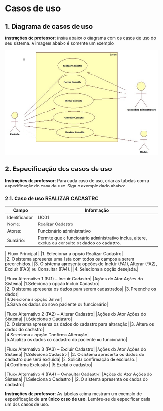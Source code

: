 # Casos de uso

## 1. Diagrama de casos de uso

**Instruções do professor**: Insira abaixo o diagrama com os casos de uso do seu sistema. A imagem abaixo é somente um exemplo.

![Exemplo de diagrama dos casos de uso](casoDeUsoClinica.png)

## 2. Especificação dos casos de uso

**Instruções do professor**: Para cada caso de uso, criar as tabelas com a especificação do caso de uso. Siga o exemplo dado abaixo:

### 2.1. Caso de uso **REALIZAR CADASTRO**

| Campo          | Informação        |
|---|---|
| Identificador: | UC01              |
| Nome:          | Realizar Cadastro |
| Atores:        | Funcionário administrativo |
| Sumário:       | Permite que o funcionário administrativo inclua, altere, exclua ou consulte os dados do cadastro. |

| Fluxo Principal |
|1.	Selecionar a opção Realizar Cadastro|	
|2.	O sistema apresenta uma lista com todos os campos a serem preenchidos.|
|3.	O sistema apresenta opções de Incluir (FA1), Alterar (FA2), Excluir (FA3) ou Consultar (FA4).|
|4.	Seleciona a opção desejada.|	

|Fluxo Alternativo 1 (FA1) – Incluir Cadastro|
|Ações do Ator	Ações do Sistema|
|1.Seleciona a opção Incluir Cadastro| 	
|2. O sistema apresenta os dados para serem cadastrados| 
|3.  Preenche os dados| 	
|4.Seleciona a opção Salvar|	
|5.Salva os dados do novo paciente ou funcionário| 

|Fluxo Alternativo 2 (FA2) – Alterar Cadastro|
|Ações do Ator	Ações do Sistema|
|1.Seleciona o Cadastro|	
|2. O sistema apresenta os dados do cadastro para alteração| 
|3.  Altera os dados do cadastro|	
|4.Seleciona a opção Confirma Alteração|	
|5.Atualiza os dados do cadastro do paciente ou funcionário|

|Fluxo Alternativo 3 (FA3) – Excluir Cadastro|
|Ações do Ator	Ações do Sistema|
|1.Seleciona Cadastro 	|
|2. O sistema apresenta os dados do cadastro que será excluída|
|3. Solicita confirmação de exclusão.|
|4.Confirma Exclusão	|
|5.Exclui o cadastro|

|Fluxo Alternativo 4 (FA4) – Consultar Cadastro|
|Ações do Ator	Ações do Sistema|
|1.Seleciona o Cadastro 	|
|2. O sistema apresenta os dados do cadastro|


**Instruções do professor**: As tabelas acima mostram um exemplo de especificação de **um único caso de uso**. Lembre-se de especificar cada um dos casos de uso.


